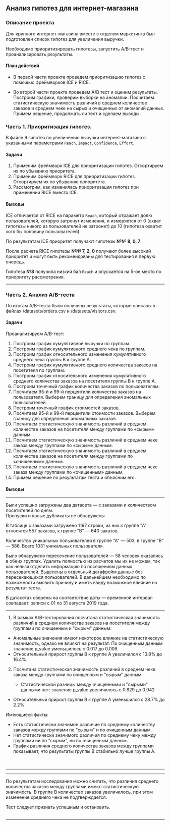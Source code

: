 ## Анализ гипотез для интернет-магазина

### Описание проекта
Для крупного интернет-магазина вместе с отделом маркетинга был подготовлен список гипотез для увеличения выручки.  

Необходимо приоритизировать гипотезы, запустить A/B-тест и проанализировать  результаты.

#### План действий

* В первой части проекта проведем приоритизацию гипотез с помощью фреймворков ICE и RICE.

* Во второй части проекта проведем A/B тест и оценим результаты. Построим графики, проверим выборки на аномалии. Посчитаем статистическую значимость различий в среднем количестве заказов и среднем чеке на сырых и очищенных от аномалий данных.  
Примем решение, продолжать ли тест и сделаем выводы.

### Часть 1. Приоритизация гипотез.
В файле 9 гипотез по увеличению выручки интернет-магазина с указанными параметрами `Reach`, `Impact`, `Confidence`, `Effort`.

#### Задачи

1. Применим фреймворк ICE для приоритизации гипотез. Отсортируем их по убыванию приоритета.
2. Применим фреймворк RICE для приоритизации гипотез. Отсортируем их по убыванию приоритета.
3. Рассмотрим, как изменилась приоритизация гипотез при применении RICE вместо ICE.

#### Выводы

ICE отличается от RICE на параметр `Reach`, который отражает долю пользователей, которую затронут изменения, и измеряется от 0 (охват гипотезы никого из пользователей не затронет) до 10 (гипотеза охватит хотя бы половину пользователей).

По результатам ICE приоритет получают гипотезы **№№ 8, 0, 7**.  

После расчета RICE гипотезы **№№ 7, 2, 0** получают более высокий приоритет и
могут быть рекомендованы для тестирования в первую очередь.

Гипотеза **№8** получила низкий бал `Reach` и опускается на 5-ое место по приоритету рассмотрения.


---

### Часть 2. Анализ A/B-теста

По итогам A/B-теста были получены результаты, которые описаны в файлах /datasets/orders.csv и /datasets/visitors.csv.  

#### Задачи

Проанализируем A/B-тест:  

1. Построим график кумулятивной выручки по группам.
2. Построим график кумулятивного среднего чека по группам.
3. Построим график относительного изменения кумулятивного среднего чека группы B к группе A.
4. Построим график кумулятивного среднего количества заказов на посетителя по группам.
5. Построим график относительного изменения кумулятивного среднего количества заказов на посетителя группы B к группе A.
6. Построим точечный график количества заказов по пользователям.
7. Посчитаем 95-й и 99-й перцентили количества заказов на пользователя. Выберем границу для определения аномальных пользователей.
8. Построим точечный график стоимостей заказов. 
9. Посчитаем 95-й и 99-й перцентили стоимости заказов. Выберем границу для определения аномальных заказов.
10. Посчитаем статистическую значимость различий в среднем количестве заказов на посетителя между группами по «сырым» данным. 
11. Посчитаем статистическую значимость различий в среднем чеке заказа между группами по «сырым» данным. 
12. Посчитаем статистическую значимость различий в среднем количестве заказов на посетителя между группами по «очищенным» данным.
13. Посчитаем статистическую значимость различий в среднем чеке заказа между группами по «очищенным» данным. 
14. Примем решение по результатам теста и объясним его.

#### Выводы

----
Были успешно загружены два датасета — с заказами и количеством посетителей по дням.  
Пропуски и явные дубликаты не обнаружены.

В таблице с заказами загружено 1197 строки, из них к группе "А" относятся 557 заказов, к группе "B" — 640 заказов.  

Количество уникальных пользователей в группе "А" — 503, в группе "В" — 586. Всего 1031 уникальных пользователя.

Было обнаружено пересечение пользователей — 58 человек оказались в обеих группах. Удалить полностью из расчетов мы их не можем, так как нельзя отделить информацию по посещениям данных пользователей. Выделены в отдельный датафрейм данные без пересекающихся пользователей. В дальнейшем необходимо по возможности выявить причину и иметь ввиду возможное влияние на результат теста.

В датасетах сверены на соответствие даты — временной интервал совпадает: записи с 01 по 31 августа 2019 года.

---

1. В рамках A/B-тестирования посчитана статистическая значимость различий в среднем количестве заказов на посетителя между группами по очищенным и "сырым" данным:

  * Аномальные значения имеют некоторое влияние на статистическую значимость, однако не влияют на результат. По очищенным данным значение p_value уменьшилось с 0.017 до 0.009.
  * Относительный прирост группы В к группе А увеличился с 13.8% до 16.4%
    

2. Посчитана статистическая значимость различий в среднем чеке заказа между группами по очищенным и "сырым" данным:

   *  Статистической разницы между очищенными и "сырыми" данными нет: значение p_value увеличилось с 0.829 до 0.942
  *  Относительный прирост группы В к группе А уменьшился с 28.7% до 2.2%.   

Имеющиеся факты:

* Есть статистически значимое различие по среднему количеству заказов между группами по "сырым" и по очищенным данным.
* Нет статистически значимого различия по среднему чеку между группами ни по "сырым", ни по очищенным данным.
* График различия среднего количества заказов между группами показывает, что результаты группы B стабильно лучше группы А.  
<br/><br/>


---
---

По результатам исследования можно считать, что различия среднего количества заказов между группами имеют статистическую значимость. В группе B количество заказов увеличилось, при этом изменение среднего чека не подтверждается.

Тест следует признать успешным и остановить.
<br/><br/>

---



